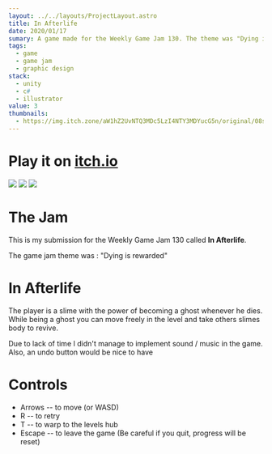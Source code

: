 ```yaml
---
layout: ../../layouts/ProjectLayout.astro
title: In Afterlife
date: 2020/01/17
sumary: A game made for the Weekly Game Jam 130. The theme was "Dying is rewarded".
tags: 
  - game
  - game jam
  - graphic design
stack:
  - unity
  - c#
  - illustrator
value: 3
thumbnails: 
  - https://img.itch.zone/aW1hZ2UvNTQ3MDc5LzI4NTY3MDYucG5n/original/08shJ9.png
---
```


# Play it on [itch.io](https://cowdee.itch.io/in-afterlife)

![](https://img.itch.zone/aW1hZ2UvNTQ3MDc5LzUxNTc5MzIucG5n/original/Ct8PKf.png)
![](https://img.itch.zone/aW1hZ2UvNTQ3MDc5LzI4NTY3MDUucG5n/original/%2BuhVTl.png)
![](https://img.itch.zone/aW1hZ2UvNTQ3MDc5LzI4NTY3MDYucG5n/original/08shJ9.png)
# The Jam

This is my submission for the Weekly Game Jam 130 called **In Afterlife**.

The game jam theme was : "Dying is rewarded" 

# In Afterlife

The player is a slime with the power of becoming a ghost whenever he dies. While being a ghost you can move freely in the level and take others slimes body to revive.

Due to lack of time I didn't manage to implement sound / music in the game. Also, an undo button would be nice to have

# Controls

- Arrows -- to move (or WASD)
- R -- to retry
- T -- to warp to the levels hub
- Escape -- to leave the game (Be careful if you quit, progress will be reset)
